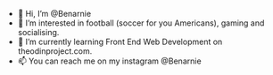 - 👋 Hi, I’m @Benarnie
- 👀 I’m interested in football (soccer for you Americans), gaming and socialising. 
- 🌱 I’m currently learning Front End Web Development on theodinproject.com.
- 📫 You can reach me on my instagram @Benarnie 

<!---
Benarnie/Benarnie is a ✨ special ✨ repository because its `README.md` (this file) appears on your GitHub profile.
You can click the Preview link to take a look at your changes.
--->
